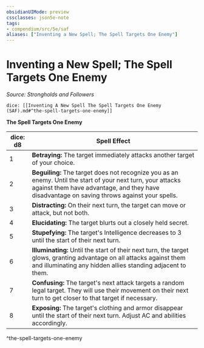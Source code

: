 ```yaml
---
obsidianUIMode: preview
cssclasses: json5e-note
tags:
- compendium/src/5e/saf
aliases: ["Inventing a New Spell; The Spell Targets One Enemy"]
---
```

# Inventing a New Spell; The Spell Targets One Enemy
*Source: Strongholds and Followers* 

`dice: [[Inventing A New Spell The Spell Targets One Enemy (SAF).md#^the-spell-targets-one-enemy]]`

**The Spell Targets One Enemy**

| dice: d8 | Spell Effect |
|----------|--------------|
| 1 | **Betraying:** The target immediately attacks another target of your choice. |
| 2 | **Beguiling:** The target does not recognize you as an enemy. Until the start of your next turn, your attacks against them have advantage, and they have disadvantage on saving throws against your spells. |
| 3 | **Distracting:** On their next turn, the target can move or attack, but not both. |
| 4 | **Elucidating:** The target blurts out a closely held secret. |
| 5 | **Stupefying:** The target's Intelligence decreases to 3 until the start of their next turn. |
| 6 | **Illuminating:** Until the start of their next turn, the target glows, granting advantage on all attacks against them and illuminating any hidden allies standing adjacent to them. |
| 7 | **Confusing:** The target's next attack targets a random legal target. They will use their movement on their next turn to get closer to that target if necessary. |
| 8 | **Exposing:** The target's clothing and armor disappear until the start of their next turn. Adjust AC and abilities accordingly. |
^the-spell-targets-one-enemy
